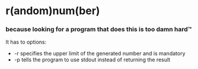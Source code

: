 r(andom)num(ber)
================

### because looking for a program that does this is too damn hard™

It has to options:
* -r <VALUE> specifies the upper limit of the generated number and is mandatory
* -p tells the program to use stdout instead of returning the result
